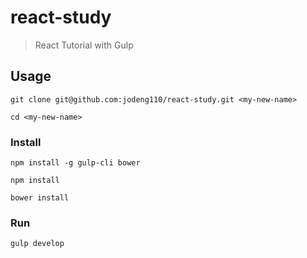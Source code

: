 # react-study

> React Tutorial with Gulp

## Usage

```
git clone git@github.com:jodeng110/react-study.git <my-new-name>
```

```
cd <my-new-name>
```

### Install

```
npm install -g gulp-cli bower
```

```
npm install
```

```
bower install
```

### Run
```
gulp develop
```
